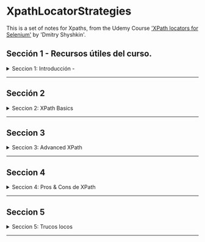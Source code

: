 # XpathLocatorStrategies

This is a set of notes for Xpaths, from the Udemy Course ['XPath locators for Selenium'](https://www.udemy.com/course/xpath-locators-for-selenium/) by 'Dmitry Shyshkin'.

## Sección 1 - Recursos útiles del curso.

<details>

<summary> Seccion 1: Introducción - </summary>

<details>

<summary>Páginas Web</summary>

1. [Test Login](https://practicetestautomation.com/practice-test-login/)
2. [Test Exceptions](https://practicetestautomation.com/practice-test-exceptions/)
3. [GitHub Repo - XPath-locators-for-Selenium](https://github.com/dimashyshkin/XPath-locators-for-Selenium)

</details>

<details>

<summary>Plugins para facilitar la vida.</summary>

1. FireFox

   - xPath Finder

2. Chrome
   - Ranorex Selocity
   - SelectorsHub
   - CSS and XPath checker
   - Relative Xpath Helper
   - TruePath
   - Chro Path
   - Selectors Hub - XPath helper

</details>

### Shortcuts de Teclado

<details>

<summary>TRUCOS</summary>

En el explorador Google CHROME:

1. Abrir el Inspector de Elementos, para ver el Document Object Model (DOM).

   1. > CTRL + SHIFT + I
   2. > F12
   3. > Click Derecho > Inspeccionar

2. Abrir directamente abre el Selector de WebElements en el DOM.
   1. > CTRL + SHIFT + C
   2. > CTRL + F - Abre un buscador para validar Xaths

</details>

</details>

---

## Sección 2

<details>

<summary>Seccion 2: XPath Basics</summary>

### Xpath Meaning

<details>

<summary>Xpath significa</summary>

XML Path  Language it's a Query Language for selecting **nodes** from a XML document.

</details>

### XPATH Formula:

<details>

<summary>Xpath explicado</summary>

```
//tag[@attribute="value"]
```

</details>

### Estrategias de localización:

<details>

<summary>9 estrategias de localizacion</summary>

1. By locator = By.id("id_del_elemento");

2. By locator_name = By.name("name_elemnt");

3. By locator_className = By.className("clase_elemento");

4. By locator_tagName = By.tagName("tag");

5. By locator_linktext = By.linkText("texto_link");

6. By locator_partialLinkText = By.partialLinkText("parte_texto");

7. By locator_cssSelector = By.cssSelector("input[name='q']");

8. By locator_Xpath = By.xpath("//input[@name='q']");

9. JavaScript

```
JavascriptExecutor js = (JavascriptExecutor) driver;

WebElement searchBox = (WebElement)js.executeScript("return document.getElementsByName('q')[0]");
```

</details>

### Inspector de Elementos

<details>

<summary>Todo es relativo</summary>

- Usando el elemento 'Submit', hacia arriba, tiene 2 'hermanos' y 1 'padre.

![alt text](image-13.png)

- Usando el 'Form', hacia abajo, tiene 3 hijos.


![alt text](image-15.png)


</details>

### Terminlogía de los XPaths

<details>

<summary>Conceptos</summary>

1. Tipos de **nodos** en Xpath:
   - Element
   - Attribute
   - Text
   - Document
   - etc..
2. **Atomic Values**:
   - Nodos SIN hijos ni Padres.
3. **Relaciones** entre Nodos:
   - Padre
   - Hijo
   - Hermano
   - Ancestro
   - Descendiente
4. Tipos de XPath:
   1. Absolutos
      - Manera directa de localizar un elemento
      - Comienzan desde el Origen del DOM.
      - No son robustos ni confiables  (se arruinan con cualquier cambio en la página antes de nuestro elemento)
   2. Relativos (los que debemos usar)
      - Comienzan desde un Nodo que nosotros elegimos.
      - Mas cortos y fáciles de leer.
      - Estrategia de localización mas robusta.

</details>

### Sintaxis Básica de XPath

<details>

<summary>XPath Relativo e Hijo</summary>

- Tenemos un elemento 'PADRE' tipo 'Div' con un 'Id'

  - Dentro tiene otras cosas, pero las que nos interesa es el INPUT

- Elemento PADRE, usado como `XPath Relativo` o referencia:

```
//div[@id='row2']
```

![alt text](image-2.png)

- Con este punto de partida, nos dirigimos al elemento HIJO, el único tipo `INPUT`.
- Como no hay otro similar, el XPath queda:

```
//div[@id='row2']/input
```

![alt text](image-3.png)

</details>

### Diferencia entre '/' vs '//' vs './' vs '..//'

<details>

<summary>Diferencias clave en Nodos</summary>

---

1.  / - una diagonal
    - Usado al inicio del XPath, selecciona un elemento RAÍZ.
    - Usado para crear XPaths Absolutos
    - Abreviación de 'Child Node' - Nodo Hijo

#### Ejemplo 1:

```
/HTML/Body
```

El elemento raíz `HTML` contiene 2 hijos, `HEAD`y `BODY`

![alt text](image-4.png)

---

2.  // - doble diagonal

    - Abreviatura de 'descendiente' o 'Self Node'.
    - Para 'XPaths Relativos'
    - Selecciona un elemento en cualquier lugar de la página.

#### Ejemplo 2:

- Usando un elemento relativo, vamos buscando todos los elementos hijos en el árbol del DOM hasta encontrar los de tipo 'INPUT'.

- En este caso son 2 distintos.

```
//div[@id='rows']/div/div/input
```

![alt text](image-5.png)

**NOTA:** podemos `anidar` NODOS RELATIVOS para usar el Nodo Padre como nuevo RAIZ.

El XPath anterior, se puede reescribir como

```
//div[@id='rows']//input
```

Obteniendo el mismo resultado:

- **Dentro** del DIV element con ID = 'rows' (`Nodo Relativo`), **BUSCA** en cualquier lugar **elementos descendiente** con TAG tipo `INPUT`.

![alt text](image-6.png)

---

3. Uso de .// con 'Context Element'

- Este necesita un 'Context Element' en SELENIUM para funcionar, de otro modo no hace nada en el Navegador.
- Este es el código

```java
package com.practicetestautomation;

import java.util.List;

import org.openqa.selenium.By;
import org.openqa.selenium.WebElement;
import org.openqa.selenium.support.ui.ExpectedConditions;
import org.openqa.selenium.support.ui.WebDriverWait;
import org.testng.Assert;
import org.testng.annotations.Test;

public class RelativeXpathTests extends BaseTest {

	private String url = "https://practicetestautomation.com/practice-test-exceptions/";

	@Test(priority = 1)
	public void relativeXpathTest() {
		driver.get(url);

		// Find and click 'Add' button to add second row
		WebElement addButton = driver.findElement(By.id("add_btn"));
		addButton.click();

		// Use Explicit wait to wait for the second row to be visible
		WebDriverWait wait = new WebDriverWait(driver, 15);
		wait.until(ExpectedConditions.visibilityOfElementLocated(By.xpath("//div[@id='row2']")));

		// Get list of all rows
		List<WebElement> rows = driver.findElements(By.xpath("//div[@id='row2']/*[@id='save_btn']"));

		String actualText = null;

		// Iterate over each row in the list - this 'row' are the CONTEXT ELEMENT
		for (WebElement row : rows) {
			// Get text from label element for each 'row'
			String label = row.findElement(By.xpath(".//label")).getText(); // Look for //label inside CONTEXT ELEMENT
			System.out.println("Label text is: " + label);

			if (label.equals("Row 2")) {
				// If label equals Row 2, type Sushi into input field
				System.out.println("Typing 'sushi' into input field");
				row.findElement(By.xpath(".//input")).sendKeys("Sushi"); // Look for //label inside CONTEXT ELEMENT

				// Save new value by pushing Save button
				driver.findElement(By.xpath("//div[@id='row2']/*[@id='save_btn']")).click();

				// Get new value to use in the assertion
				actualText = row.findElement(By.xpath(".//input")).getAttribute("value"); // Look for //input inside CONTEXT ELEMENT
				break;
			}
		}
		Assert.assertEquals(actualText, "Sushi");
	}
}
```

</details>

### Diferencia entre 'Position' e 'Index'

<details>

<summary>XPath con múltiples resultados, y los métodos para definir elementos.</summary>

- Cuando encontramos una página que nos arroja varios resultados para un XPath, requerimos definir cuál es el elemento que queremos.

- Por ejemplo, en la página bajo prueba, si elegimos un elemento `H5` nos encuentra 6 resultados.

- `NOTA`: En los XPaths, los índices comienzan en '1', no en 'CERO' como los lenguajes de programación.

```
//H5
```

![alt text](image-7.png)


</details>


---


<details>

<summary>INDEX</summary>

- Un Índice XPath comienza en '1'

```
//H5[2]
```

- Para elegir un único elemento XPath, debemos encerrar entre `paréntesis cuadrados` la dirección del elemento.

![alt text](image-8.png)


- Para XPaths con `atributos`, se debe encerrar entre `paréntesis` el XPath completo y al final entre `corchetes` se coloca el índice.

```
(//div[@class='row'])[2]
```

![alt text](image-20.png)

---

- Ahora, digamos que dentro de este elemento, queremos el botón `REMOVE`. 
- Podemos usar la búsqueda de elementos hijos de este elemento.

```
(//div[@class='row'])[2]/button[3]
```

![alt text](image-21.png)

- Pero, podemos mejorar el XPath, teniendo en cuenta una consideración del método `INDEX`.

- `OJO` : si escribimos este comando, nos dará como resultado que efectivamente encontró los 6 botones, que coinciden con el criterio de búsqueda:

![alt text](image-23.png)

```
//div[@class='row']/button
```

![alt text](image-22.png)


- `PERO` si ponemos los corchetes, NO va encontrar nuestro elemento.

```
//div[@class='row']/button[6]
```

- Por que, XPath va a buscar dentro del `PRIMER` elemento que cumpla la condición de ser DIV y tener clase ROW, el sexto elemento tipo BUTTON.

- Y sabemos por el DOM que sólo contiene 3 elementos.

- La sintaxis correcta, es nuevamente, envolver TODO el XPath entre `paréntesis` para que PRIMERO busque TODOS los elementos tipo BUTTON dentro de TODOS los DIV con clase ROW.



```
(//div[@class='row']/button)[6]
```

- Y ahora sí, encontrados TODOS, elegir ya sea el último, o el índice '6'.

![alt text](image-24.png)



```
(//div[@class='row']/button)[last()]
```

- De esta manera, encerrando entre paréntesis todo el XPath para buscar primero todos los elementos, también funciona el truco del comando 'last()'.

</details>



---

<details>

<summary>position()</summary>

- Así como el Index, el comando `[position()=X]` también arroja un único elemento XPath por `punteros`.

```
//H5[position()=3]
```

- Si hacen lo mismo, ¿para qué sirve?

![alt text](image-9.png)

Por que, a diferencia de INDEX, con `POSITION` podemos jugar con los `punteros`.

![alt text](image-10.png)

---

---


- Imaginemos que por alguna razón NO necesitamos el primer resultado, sólo los que dicen 'Test Case X: ...'

- SABIENDO que el elemento que NO queremos está en la `primera posición`, podemos excluirlo de la búsqueda con XPath.


```
//H5[position()!=1]
```

- De esta manera podemos elegir todos los elementos `H5`, excluyendo el primero, y ahora únicamente encontrará 5 elementos.

![alt text](image-16.png)

- `POSITION`es un método versátil, con el que podemos conseguir el mismo resultado combinando los operadores.

![alt text](image-17.png)

</details>


---

<details>

<summary>last()</summary>

- Si no sabemos el número de elementos, pero estamos seguros de que el que necesitamos es el último, podemos usar `LAST` como comando.

```
//H5[last()]
```

- Y seleccionará el último elemento del tipo que le indiquemos:

![alt text](image-18.png)

- Siendo posible además, elegir en reversa desde esa posición, similar al sistema de `arrays`de Python.

```
//H5[last()-1]
```


![alt text](image-19.png)


</details>

### XPaths Functions - TEXT

---

<details>

<summary>text()</summary>

- La fórmula para encontrar un elemento por su TEXTO es:

```
//tag[text()='value']
```

- PERO, se debe escribir el texto COMPLETO tal cual aparece en el DOM.

```
//h5[text()='Create list of your favorite foods']
```

![alt text](image-25.png)

- Otra manera de lograr el mismo resultado es:

```
//h5[normalize-space()='Create list of your favorite foods']
```

- Funciona para cualquier tipo de elemento que contenga TEXTO.

```
//a[text()='Selenium WebDriver with Java for beginners program']
```

![alt text](image-26.png)

</details>

---

### XPath Functions - contains

<details>

<summary>contains()</summary>

- Esta función es útil para `elementos parcialmente dinámicos`.
- Permite seleccionar un elemento por el contenido `parcial` de un `atributo` en el DOM.

Por ejemplo, si un ID tiene valores `parcialmente dinámicos`.

![alt text](image-27.png)

- La fórmula es:

```
//tag[contains(@attribute,'partial value')]
```

![alt text](image-28.png)


- También es útil con, por ejemplo, `etiquetas` tipo `CLASS` que contienen atributos muy largos.
- Podemos encontrar el mismo elemento sin necesidad de escribir todo el `valor`.

```
//body[contains(@class,'page-template-test_exceptions')]
```

![alt text](image-29.png)

- También podemos encontrar varios elementos que comparten cierta característica.

```
id="edit_btn"
id="save_btn"
id="add_btn"
```

![alt text](image-30.png)

```
$x("//button[contains(@id,'_btn')]")
```

![alt text](image-31.png)

- Finalmente, podemos encontrar un elemento por su `texto parcial` usando XPath.
- En lugar del atributo, usamos la función `text` dentro de `contains` de la siguiente manera.

![alt text](image-32.png)

- Escribimos sólo una parte del texto del elemento.

```
$x("//p[contains(text(),'This page is created')]")
```

![alt text](image-33.png)

- FIN

</details>

---

### XPath Function - Starts with

<details>

<summary>starts-with()</summary>

- Esta función es similar a `contains()`, pero es mas específica en su sintaxis.
- Requiere, como su nombre lo indica, únicamente el inicio del `valor` del `atributo`.
- La fórmula es:

```
//tag[starts-with(@attribute,'beginning')]
```

Por ejemplo, para el elemento:

![alt text](image-34.png)

- Con código HTML:

```
 <input type="text" class="input-field" value="Pizza" disabled="true">
```

- Podemos usar el `valor` del  `atributo` 'CLASS'
- Y el XPath con la función `starts-with()` quedaría de la siguiente manera:

```
//input[starts-with(@class,'input')]
```

![alt text](image-35.png)

- De la misma manera que con `contains()`, podemos usar esta función para encontrar `TEXTO`.

![alt text](image-36.png)

- Por ejemplo, para este elemento, podemos usar el siguiente XPath.

```
//p[starts-with(text(),'This page')]
```

![alt text](image-37.png)

</details>

### Otro Terminlogía

<details>

<summary>Tema Nuevo</summary>

You can add text HERE.

</details>

</details>

---

## Seccion 3

<details>

<summary>Seccion 3: Advanced XPath</summary>

You can add text within a collapsed section.

You can add an image or a code block, too.

</details>

---

## Seccion 4

<details>

<summary>Seccion 4: Pros & Cons de XPath</summary>

You can add text within a collapsed section.

You can add an image or a code block, too.

</details>

---

## Seccion 5

<details>

<summary>Seccion 5: Trucos locos</summary>

---

<details>

<summary>Podemos usar un '*' en lugar del TAG.</summary>

```
//tag[@attribute="value"]      ->  //*[@id="validationCustom01"]
```

![alt text](image.png)

</details>

---

<details>

<summary>Podemos probar los XPaths directamente en el Navegador</summary>

> CTRL + SHIFT +I > Console

Usamos la siguiente sintaxis:

> $x("//\*[@id='validationCustom01']")

![alt text](image-1.png)

**TIP:** Todo dento de comillas dobles, deben ser comillas SIMPLES, por Sintaxis. 'Valores' de las etiquetas.

</details>

</details>

---
